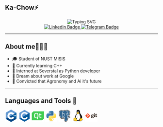 ## Ka-Chow⚡️

<div align="center">
  <img src="https://readme-typing-svg.demolab.com?font=Honk&size=25&pause=1000&color=38F78C&center=true&vCenter=true&width=435&lines=Welcome+to+my+GitHub+page!" alt="Typing SVG" />
</div>

<div id="badges" align="center">
  <a href="https://www.linkedin.com/in/vyacheslav-n-0684882a7/">
    <img src="https://img.shields.io/badge/LinkedIn-blue?style=for-the-badge&logo=linkedin&logoColor=white" alt="LinkedIn Badge"/>
  </a>
  <a href="https://t.me/funy_dude">
    <img src="https://img.shields.io/badge/Telegram-blue?logo=Telegram&logoColor=white&style=for-the-badge" alt="Telegram Badge"/>
  </a>
</div>

---

## About me👨🏻‍💻
  - 🎓 Student of NUST MISIS
  - 🌱 Currently learning C++
  - 💼 Interned at Severstal as Python developer
  - 💭 Dream about work at Google
  - 🔮 Convicted that Agronomy and Ai it's future

---
## Languages and Tools 🧰
<div>
  <img src="https://github.com/devicons/devicon/blob/master/icons/cplusplus/cplusplus-original.svg" width="40" height="40"/>
  <img src="https://github.com/devicons/devicon/blob/master/icons/c/c-original.svg" width="40" height="40"/>
  <img src="https://github.com/devicons/devicon/blob/master/icons/qt/qt-original.svg" width="40" height="40"/>
  <img src="https://github.com/devicons/devicon/blob/master/icons/python/python-original.svg" width="40" height="40"/>
  <img src="https://github.com/devicons/devicon/blob/master/icons/postgresql/postgresql-original.svg" width="40" height="40"/>
  <img src="https://github.com/devicons/devicon/blob/master/icons/linux/linux-original.svg" width="40" height="40"/>
  <img src="https://github.com/devicons/devicon/blob/master/icons/git/git-original-wordmark.svg" title="Git" **alt="Git" width="40" height="40"/>
</div>
<!--
**DrillAviation/DrillAviation** is a ✨ _special_ ✨ repository because its `README.md` (this file) appears on your GitHub profile.

Here are some ideas to get you started:

- 🔭 I’m currently working on ...
- 🌱 I’m currently learning ...
- 👯 I’m looking to collaborate on ...
- 🤔 I’m looking for help with ...
- 💬 Ask me about ...
- 📫 How to reach me: ...
- 😄 Pronouns: ...
- ⚡ Fun fact: ...
-->

